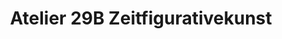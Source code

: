 ---
title: "Atelier 29B Zeitfigurativekunst"
url: /freiburg-im-breisgau/atelier-29b-zeitfigurativekunst/
shop: Kunst
---
